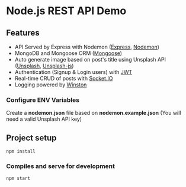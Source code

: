 # Node.js REST API Demo

<h2>Features</h2>
<ul>
  <li>API Served by Express with Nodemon (<a href="https://expressjs.com/">Express</a>, <a href="https://www.npmjs.com/package/nodemon/">Nodemon</a>)</li>
  <li>MongoDB and Mongoose ORM (<a href="https://mongoosejs.com/">Mongoose</a>)</li>
  <li>Auto generate image based on post's title using Unsplash API (<a href="https://unsplash.com/">Unsplash</a>, <a href="https://github.com/unsplash/unsplash-js/">Unsplash-js</a>)</li>
  <li>Authentication (Signup & Login users) with <a href="https://jwt.io/">JWT</a></li>
  <li>Real-time CRUD of posts with <a href="https://socket.io/">Socket.IO</a></li>
  <li>Logging powered by <a href="https://github.com/winstonjs/winston/">Winston</a></li>
</ul>

### Configure ENV Variables
<p>
  Create a <strong>nodemon.json</strong> file based on <strong>nodemon.example.json</strong> (You will need a valid Unsplash API key)
</p>

## Project setup
```
npm install
```

### Compiles and serve for development
```
npm start
```
